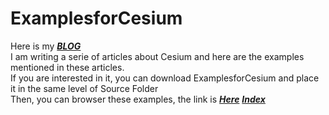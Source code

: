 # ExamplesforCesium
Here is my  [***BLOG***](http://www.cnblogs.com/fuckgiser/)    
I am writing a serie of articles about Cesium and here are the examples mentioned in these articles.   
If you are interested in it, you can download ExamplesforCesium and place it in the same level of Source Folder        
Then, you can browser these examples, the link is [***Here***](https://pasu.github.io/ExamplesforCesium/examples/examples.html)
[***Index***](https://pasu.github.io/ExamplesforCesium/examples/examples.html)
